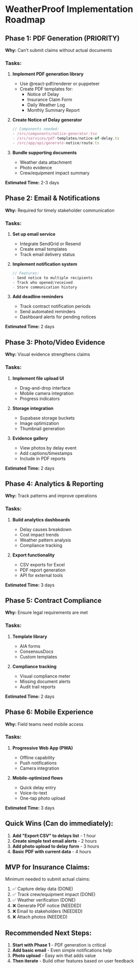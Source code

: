 # WeatherProof Implementation Roadmap

## Phase 1: PDF Generation (PRIORITY)
**Why:** Can't submit claims without actual documents

### Tasks:
1. **Implement PDF generation library**
   - Use @react-pdf/renderer or puppeteer
   - Create PDF templates for:
     - Notice of Delay
     - Insurance Claim Form
     - Daily Weather Log
     - Monthly Summary Report

2. **Create Notice of Delay generator**
   ```typescript
   // Components needed:
   - /src/components/notice-generator.tsx
   - /src/services/pdf-templates/notice-of-delay.ts
   - /src/app/api/generate-notice/route.ts
   ```

3. **Bundle supporting documents**
   - Weather data attachment
   - Photo evidence
   - Crew/equipment impact summary

**Estimated Time:** 2-3 days

## Phase 2: Email & Notifications
**Why:** Required for timely stakeholder communication

### Tasks:
1. **Set up email service**
   - Integrate SendGrid or Resend
   - Create email templates
   - Track email delivery status

2. **Implement notification system**
   ```typescript
   // Features:
   - Send notice to multiple recipients
   - Track who opened/received
   - Store communication history
   ```

3. **Add deadline reminders**
   - Track contract notification periods
   - Send automated reminders
   - Dashboard alerts for pending notices

**Estimated Time:** 2 days

## Phase 3: Photo/Video Evidence
**Why:** Visual evidence strengthens claims

### Tasks:
1. **Implement file upload UI**
   - Drag-and-drop interface
   - Mobile camera integration
   - Progress indicators

2. **Storage integration**
   - Supabase storage buckets
   - Image optimization
   - Thumbnail generation

3. **Evidence gallery**
   - View photos by delay event
   - Add captions/timestamps
   - Include in PDF reports

**Estimated Time:** 2 days

## Phase 4: Analytics & Reporting
**Why:** Track patterns and improve operations

### Tasks:
1. **Build analytics dashboards**
   - Delay causes breakdown
   - Cost impact trends
   - Weather pattern analysis
   - Compliance tracking

2. **Export functionality**
   - CSV exports for Excel
   - PDF report generation
   - API for external tools

**Estimated Time:** 3 days

## Phase 5: Contract Compliance
**Why:** Ensure legal requirements are met

### Tasks:
1. **Template library**
   - AIA forms
   - ConsensusDocs
   - Custom templates

2. **Compliance tracking**
   - Visual compliance meter
   - Missing document alerts
   - Audit trail reports

**Estimated Time:** 2 days

## Phase 6: Mobile Experience
**Why:** Field teams need mobile access

### Tasks:
1. **Progressive Web App (PWA)**
   - Offline capability
   - Push notifications
   - Camera integration

2. **Mobile-optimized flows**
   - Quick delay entry
   - Voice-to-text
   - One-tap photo upload

**Estimated Time:** 3 days

## Quick Wins (Can do immediately):
1. **Add "Export CSV" to delays list** - 1 hour
2. **Create simple text email alerts** - 2 hours
3. **Add photo upload to delay form** - 3 hours
4. **Basic PDF with current data** - 4 hours

## MVP for Insurance Claims:
Minimum needed to submit actual claims:
1. ✅ Capture delay data (DONE)
2. ✅ Track crew/equipment impact (DONE)
3. ✅ Weather verification (DONE)
4. ❌ Generate PDF notice (NEEDED)
5. ❌ Email to stakeholders (NEEDED)
6. ❌ Attach photos (NEEDED)

## Recommended Next Steps:
1. **Start with Phase 1** - PDF generation is critical
2. **Add basic email** - Even simple notifications help
3. **Photo upload** - Easy win that adds value
4. **Then iterate** - Build other features based on user feedback